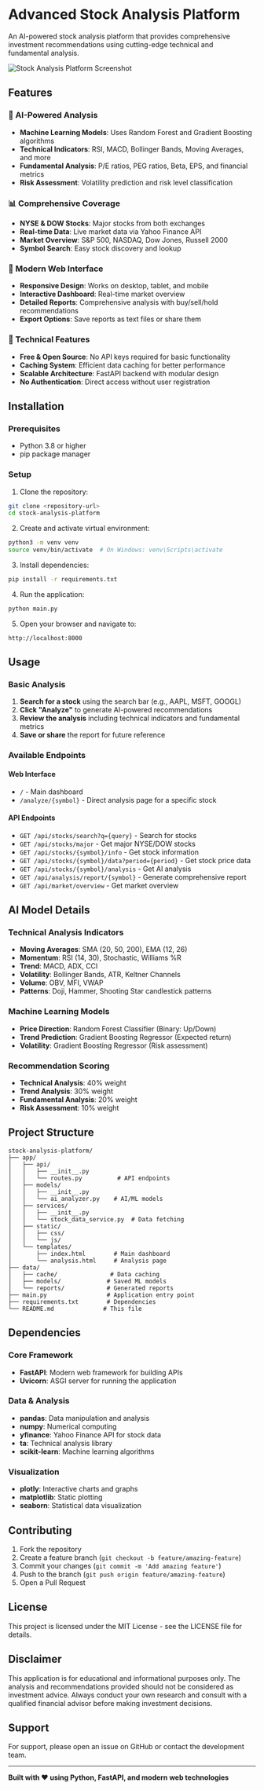 # Advanced Stock Analysis Platform

An AI-powered stock analysis platform that provides comprehensive investment recommendations using cutting-edge technical and fundamental analysis.

![Stock Analysis Platform Screenshot](screenshots/screenshot.png)

## Features

### 🤖 AI-Powered Analysis
- **Machine Learning Models**: Uses Random Forest and Gradient Boosting algorithms
- **Technical Indicators**: RSI, MACD, Bollinger Bands, Moving Averages, and more
- **Fundamental Analysis**: P/E ratios, PEG ratios, Beta, EPS, and financial metrics
- **Risk Assessment**: Volatility prediction and risk level classification

### 📊 Comprehensive Coverage
- **NYSE & DOW Stocks**: Major stocks from both exchanges
- **Real-time Data**: Live market data via Yahoo Finance API
- **Market Overview**: S&P 500, NASDAQ, Dow Jones, Russell 2000
- **Symbol Search**: Easy stock discovery and lookup

### 🎨 Modern Web Interface
- **Responsive Design**: Works on desktop, tablet, and mobile
- **Interactive Dashboard**: Real-time market overview
- **Detailed Reports**: Comprehensive analysis with buy/sell/hold recommendations
- **Export Options**: Save reports as text files or share them

### 🔧 Technical Features
- **Free & Open Source**: No API keys required for basic functionality
- **Caching System**: Efficient data caching for better performance
- **Scalable Architecture**: FastAPI backend with modular design
- **No Authentication**: Direct access without user registration

## Installation

### Prerequisites
- Python 3.8 or higher
- pip package manager

### Setup
1. Clone the repository:
```bash
git clone <repository-url>
cd stock-analysis-platform
```

2. Create and activate virtual environment:
```bash
python3 -m venv venv
source venv/bin/activate  # On Windows: venv\Scripts\activate
```

3. Install dependencies:
```bash
pip install -r requirements.txt
```

4. Run the application:
```bash
python main.py
```

5. Open your browser and navigate to:
```
http://localhost:8000
```

## Usage

### Basic Analysis
1. **Search for a stock** using the search bar (e.g., AAPL, MSFT, GOOGL)
2. **Click "Analyze"** to generate AI-powered recommendations
3. **Review the analysis** including technical indicators and fundamental metrics
4. **Save or share** the report for future reference

### Available Endpoints

#### Web Interface
- `/` - Main dashboard
- `/analyze/{symbol}` - Direct analysis page for a specific stock

#### API Endpoints
- `GET /api/stocks/search?q={query}` - Search for stocks
- `GET /api/stocks/major` - Get major NYSE/DOW stocks
- `GET /api/stocks/{symbol}/info` - Get stock information
- `GET /api/stocks/{symbol}/data?period={period}` - Get stock price data
- `GET /api/stocks/{symbol}/analysis` - Get AI analysis
- `GET /api/analysis/report/{symbol}` - Generate comprehensive report
- `GET /api/market/overview` - Get market overview

## AI Model Details

### Technical Analysis Indicators
- **Moving Averages**: SMA (20, 50, 200), EMA (12, 26)
- **Momentum**: RSI (14, 30), Stochastic, Williams %R
- **Trend**: MACD, ADX, CCI
- **Volatility**: Bollinger Bands, ATR, Keltner Channels
- **Volume**: OBV, MFI, VWAP
- **Patterns**: Doji, Hammer, Shooting Star candlestick patterns

### Machine Learning Models
- **Price Direction**: Random Forest Classifier (Binary: Up/Down)
- **Trend Prediction**: Gradient Boosting Regressor (Expected return)
- **Volatility**: Gradient Boosting Regressor (Risk assessment)

### Recommendation Scoring
- **Technical Analysis**: 40% weight
- **Trend Analysis**: 30% weight
- **Fundamental Analysis**: 20% weight
- **Risk Assessment**: 10% weight

## Project Structure

```
stock-analysis-platform/
├── app/
│   ├── api/
│   │   ├── __init__.py
│   │   └── routes.py          # API endpoints
│   ├── models/
│   │   ├── __init__.py
│   │   └── ai_analyzer.py    # AI/ML models
│   ├── services/
│   │   ├── __init__.py
│   │   └── stock_data_service.py  # Data fetching
│   ├── static/
│   │   ├── css/
│   │   └── js/
│   └── templates/
│       ├── index.html        # Main dashboard
│       └── analysis.html     # Analysis page
├── data/
│   ├── cache/               # Data caching
│   ├── models/             # Saved ML models
│   └── reports/            # Generated reports
├── main.py                 # Application entry point
├── requirements.txt        # Dependencies
└── README.md              # This file
```

## Dependencies

### Core Framework
- **FastAPI**: Modern web framework for building APIs
- **Uvicorn**: ASGI server for running the application

### Data & Analysis
- **pandas**: Data manipulation and analysis
- **numpy**: Numerical computing
- **yfinance**: Yahoo Finance API for stock data
- **ta**: Technical analysis library
- **scikit-learn**: Machine learning algorithms

### Visualization
- **plotly**: Interactive charts and graphs
- **matplotlib**: Static plotting
- **seaborn**: Statistical data visualization

## Contributing

1. Fork the repository
2. Create a feature branch (`git checkout -b feature/amazing-feature`)
3. Commit your changes (`git commit -m 'Add amazing feature'`)
4. Push to the branch (`git push origin feature/amazing-feature`)
5. Open a Pull Request

## License

This project is licensed under the MIT License - see the LICENSE file for details.

## Disclaimer

This application is for educational and informational purposes only. The analysis and recommendations provided should not be considered as investment advice. Always conduct your own research and consult with a qualified financial advisor before making investment decisions.

## Support

For support, please open an issue on GitHub or contact the development team.

---

**Built with ❤️ using Python, FastAPI, and modern web technologies**
